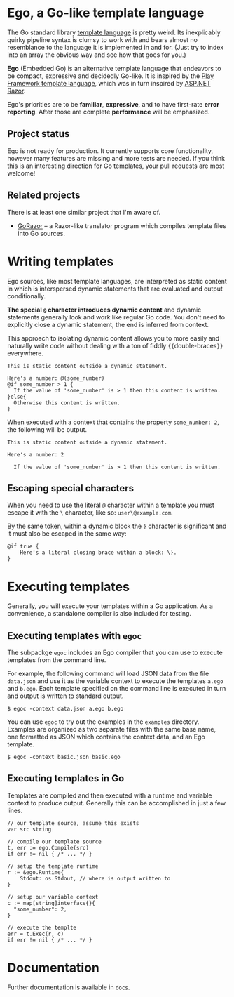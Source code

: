 # Ego, a Go-like template language

The Go standard library [template language](https://golang.org/pkg/text/template/) is pretty weird. Its inexplicably quirky pipeline syntax is clumsy to work with and bears almost no resemblance to the language it is implemented in and for. (Just try to index into an array the obvious way and see how that goes for you.)

**Ego** (Embedded Go) is an alternative template language that endeavors to be compact, expressive and decidedly Go-like. It is inspired by the [Play Framework template language](https://www.playframework.com/documentation/2.5.x/JavaTemplates), which was in turn inspired by [ASP.NET Razor](http://www.asp.net/web-pages/overview/getting-started/introducing-razor-syntax-c).

Ego's priorities are to be **familiar**, **expressive**, and to have first-rate **error reporting**. After those are complete **performance** will be emphasized.

## Project status

Ego is not ready for production. It currently supports core functionality, however many features are missing and more tests are needed. If you think this is an interesting direction for Go templates, your pull requests are most welcome!

## Related projects

There is at least one similar project that I'm aware of.

* [GoRazor](https://github.com/sipin/gorazor) – a Razor-like translator program which compiles template files into Go sources.


# Writing templates

Ego sources, like most template languages, are interpreted as static content in which is interspersed dynamic statements that are evaluated and output conditionally.

**The special `@` character introduces dynamic content** and dynamic statements generally look and work like regular Go code. You don't need to explicitly close a dynamic statement, the end is inferred from context.

This approach to isolating dynamic content allows you to more easily and naturally write code without dealing with a ton of fiddly `{{`double-braces`}}` everywhere.

    This is static content outside a dynamic statement.
    
    Here's a number: @(some_number)
    @if some_number > 1 {
      If the value of 'some_number' is > 1 then this content is written.
    }else{
      Otherwise this content is written.
    }

When executed with a context that contains the property `some_number: 2`, the following will be output.

	This is static content outside a dynamic statement.
	
	Here's a number: 2
	
      If the value of 'some_number' is > 1 then this content is written.

## Escaping special characters

When you need to use the literal `@` character within a template you must escape it with the `\` character, like so: `user\@example.com`.

By the same token, within a dynamic block the `}` character is significant and it must also be escaped in the same way:

	@if true {
		Here's a literal closing brace within a block: \}.
	}

# Executing templates

Generally, you will execute your templates within a Go application. As a convenience, a standalone compiler is also included for testing.

## Executing templates with `egoc`

The subpackge `egoc` includes an Ego compiler that you can use to execute templates from the command line.

For example, the following command will load JSON data from the file `data.json` and use it as the variable context to execute the templates `a.ego` and `b.ego`. Each template specified on the command line is executed in turn and output is written to standard output.

	$ egoc -context data.json a.ego b.ego

You can use `egoc` to try out the examples in the `examples` directory. Examples are organized as two separate files with the same base name, one formatted as JSON which contains the context data, and an Ego template.

	$ egoc -context basic.json basic.ego

## Executing templates in Go

Templates are compiled and then executed with a runtime and variable context to produce output. Generally this can be accomplished in just a few lines.
	
	// our template source, assume this exists
	var src string
	
	// compile our template source
	t, err := ego.Compile(src)
	if err != nil { /* ... */ }
	
	// setup the template runtime
	r := &ego.Runtime{
		Stdout:	os.Stdout, // where is output written to
	}
	
	// setup our variable context
	c := map[string]interface{}{
	  "some_number": 2,
	}
	
	// execute the templte
	err = t.Exec(r, c)
	if err != nil { /* ... */ }

# Documentation

Further documentation is available in `docs`.
